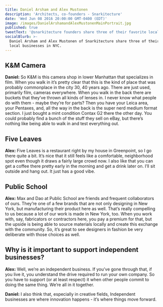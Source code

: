 ```yaml
---
title: Daniel Arsham and Alex Mustonen
description: 'Architects, co-founders - Snarkitecture'
date: 'Wed Jun 08 2016 20:00:00 GMT-0400 (EDT)'
image: /images/DanielArshamandAlexMustonenMainPortrait.jpg
published: true
tweetText: '@snarkitecture founders share three of their favorite local businesses in NYC'
socialBlurb: >-
  Daniel Arsham and Alex Mustonen of Snarkitecture share three of their favorite
  local businesses in NYC.
---
```


## K&M Camera
**Daniel:** So K&M is this camera shop in lower Manhattan that specializes in film. When you walk in it’s pretty clear that this is the kind of place that was probably commonplace in the city 30, 40 years ago. There are just used, primarily film, cameras everywhere. When you walk in the back there are buckets that they’ve thrown all kinds of lenses in. I never know what people do with them - maybe they’re for parts? Then you have your Leica area, your Pentaxes, and, all the way in the back is the super nerd medium format section. I just bought a mint condition Contax G2 there the other day. You could probably find a bunch of the stuff they sell on eBay, but there’s nothing like being able to walk in and test everything out.

## Five Leaves

**Alex:** Five Leaves is a restaurant right by my house in Greenpoint, so I go there quite a bit. It’s nice that it still feels like a comfortable, neighborhood spot even though it draws a fairly large crowd now. I also like that you can get a coffee there pretty early in the morning and get a drink later on. I’ll sit outside and hang out. It just has a good vibe.

## Public School

**Alex:** Max and Dao at Public School are friends and frequent collaborators of ours. They’re one of a few brands that are not only designing in New York, but manufacturing their product here as well. That’s really compelling to us because a lot of our work is made in New York, too. When you work with, say, fabricators or contractors here, you pay a premium for that, but the upside is being able to source materials locally and create this exchange with the community. So, it’s great to see designers in fashion be very deliberate with those choices as well.

## Why is it important to support independent businesses?

**Alex:** Well, we’re an independent business. If you’ve gone through that, if you live it, you understand the drive required to run your own company. So you have to support (or at least respect) it when other people commit to doing the same thing. We’re all in it together.

**Daniel:** I also think that, especially in creative fields, Independent businesses are where innovation happens - it’s where things move forward.
